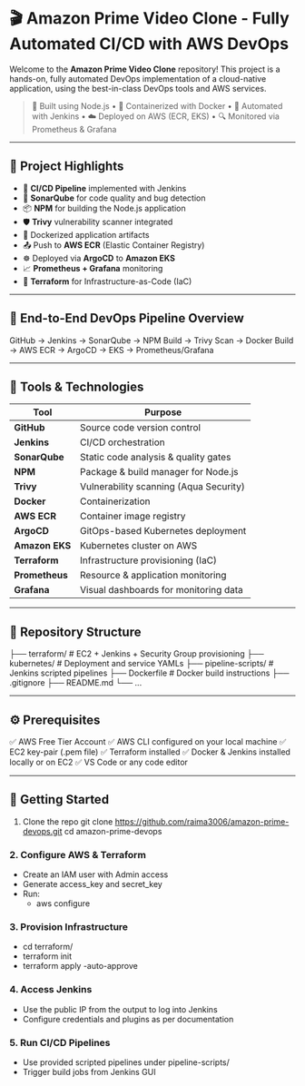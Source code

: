# 🎬 Amazon Prime Video Clone - Fully Automated CI/CD with AWS DevOps

Welcome to the **Amazon Prime Video Clone** repository! This project is a hands-on, fully automated DevOps implementation of a cloud-native application, using the best-in-class DevOps tools and AWS services.

> 🔧 Built using Node.js • 🐳 Containerized with Docker • 🚀 Automated with Jenkins • ☁️ Deployed on AWS (ECR, EKS) • 🔍 Monitored via Prometheus & Grafana

---

## 📌 Project Highlights

- 🚀 **CI/CD Pipeline** implemented with Jenkins
- 🧪 **SonarQube** for code quality and bug detection
- 📦 **NPM** for building the Node.js application
- 🛡️ **Trivy** vulnerability scanner integrated
- 🐳 Dockerized application artifacts
- 📤 Push to **AWS ECR** (Elastic Container Registry)
- ☸️ Deployed via **ArgoCD** to **Amazon EKS**
- 📈 **Prometheus + Grafana** monitoring
- 🔧 **Terraform** for Infrastructure-as-Code (IaC)

---

## 🔁 End-to-End DevOps Pipeline Overview


GitHub → Jenkins → SonarQube → NPM Build → Trivy Scan → Docker Build → AWS ECR → ArgoCD → EKS → Prometheus/Grafana

---

## 🔨 Tools & Technologies
| Tool           | Purpose                                |
| -------------- | -------------------------------------- |
| **GitHub**     | Source code version control            |
| **Jenkins**    | CI/CD orchestration                    |
| **SonarQube**  | Static code analysis & quality gates   |
| **NPM**        | Package & build manager for Node.js    |
| **Trivy**      | Vulnerability scanning (Aqua Security) |
| **Docker**     | Containerization                       |
| **AWS ECR**    | Container image registry               |
| **ArgoCD**     | GitOps-based Kubernetes deployment     |
| **Amazon EKS** | Kubernetes cluster on AWS              |
| **Terraform**  | Infrastructure provisioning (IaC)      |
| **Prometheus** | Resource & application monitoring      |
| **Grafana**    | Visual dashboards for monitoring data  |


---

## 📂 Repository Structure
├── terraform/              # EC2 + Jenkins + Security Group provisioning
├── kubernetes/             # Deployment and service YAMLs
├── pipeline-scripts/       # Jenkins scripted pipelines
├── Dockerfile              # Docker build instructions
├── .gitignore
├── README.md
└── ...

---

## ⚙️ Prerequisites
✅ AWS Free Tier Account
✅ AWS CLI configured on your local machine
✅ EC2 key-pair (.pem file)
✅ Terraform installed
✅ Docker & Jenkins installed locally or on EC2
✅ VS Code or any code editor

---

## 🚀 Getting Started
1. Clone the repo
git clone https://github.com/raima3006/amazon-prime-devops.git
cd amazon-prime-devops

### 2. Configure AWS & Terraform
- Create an IAM user with Admin access
- Generate access_key and secret_key
- Run:
  - aws configure

### 3. Provision Infrastructure
- cd terraform/
- terraform init
- terraform apply -auto-approve

### 4. Access Jenkins
- Use the public IP from the output to log into Jenkins
- Configure credentials and plugins as per documentation

### 5. Run CI/CD Pipelines
- Use provided scripted pipelines under pipeline-scripts/
- Trigger build jobs from Jenkins GUI














